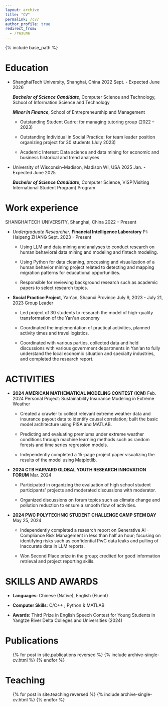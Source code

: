 ```yaml
---
layout: archive
title: "CV"
permalink: /cv/
author_profile: true
redirect_from:
  - /resume
---
```


{% include base_path %}

Education
======
* ShanghaiTech University, Shanghai, China 2022 Sept. - Expected June 2026

  ***Bachelor of Science Candidate***, Computer Science and Technology, School of Information Science and Technology

  ***Minor in Finance***, School of Entrepreneurship and Management

  * Outstanding Student Cadre: for managing tutoring group (2022 – 2023)

  * Outstanding Individual in Social Practice: for team leader position organizing project for 30 students (July 2023)

  * Academic Interest: Data science and data mining for economic and business historical and trend analyses

* University of Wisconsin–Madison, Madison WI, USA 2025 Jan. - Expected June 2025

  ***Bachelor of Science Candidate***, Computer Science, VISP(Visiting International Student Program) Program


Work experience
======
SHANGHAITECH UNIVERSITY, Shanghai, China 2022 – Present

* *Undergraduate Researcher*, **Financial Intelligence Laboratory**  PI: Haipeng ZHANG Sept. 2023 - Present

  - Using LLM and data mining and analyses to conduct research on human behavioral data mining and modeling and fintech modeling.

  - Using Python for data cleaning, processing and visualization of a human behavior mining project related to detecting and mapping migration patterns for educational opportunities.

  - Responsible for reviewing background research such as academic papers to select research topics.

* **Social Practice Project**, Yan'an, Shaanxi Province July 9, 2023 - July 21, 2023
  Group Leader

  - Led project of 30 students to research the model of high-quality transformation of the Yan'an economy

  - Coordinated the implementation of practical activities, planned activity times and travel logistics.

  - Coordinated with various parties, collected data and held discussions with various government departments in Yan'an to fully understand the local economic situation and specialty industries, and completed the research report.

ACTIVITIES
======
* **2024 AMERICAN MATHEMATICAL MODELING CONTEST (ICM)** Feb. 2024
  Personal Project: Sustainability Insurance Modeling in Extreme Weather

  - Created a crawler to collect relevant extreme weather data and insurance payout data to identify causal correlation; built the basic model architecture using PISA and MATLAB.

  - Predicting and evaluating premiums under extreme weather conditions through machine learning methods such as random forests and time series regression models.

  - Independently completed a 15-page project paper visualizing the results of the model using Matplotlib.

* **2024 CTB HARVARD GLOBAL YOUTH RESEARCH INNOVATION FORUM** Mar. 2024

  - Participated in organizing the evaluation of high school student participants' projects and moderated discussions with moderator.

  - Organized discussions on forum topics such as climate change and pollution reduction to ensure a smooth flow of activities.

* **2024 PWC POLYTECHNIC STUDENT CHALLENGE CAMP STEM DAY** May 25, 2024

  - Independently completed a research report on Generative AI - Compliance Risk Management in less than half an hour; focusing on identifying risks such as confidential PwC data leaks and pulling of inaccurate data in LLM reports.

  - Won Second Place prize in the group; credited for good information retrieval and project reporting skills.

SKILLS AND AWARDS
======
* **Languages**: Chinese (Native), English (Fluent)

* **Computer Skills**: C/C++ ; Python & MATLAB

* **Awards**: Third Prize in English Speech Contest for Young Students in Yangtze River Delta Colleges and Universities (2024)

Publications
======
  <ul>{% for post in site.publications reversed %}
    {% include archive-single-cv.html %}
  {% endfor %}</ul>


Teaching
======
  <ul>{% for post in site.teaching reversed %}
    {% include archive-single-cv.html %}
  {% endfor %}</ul>
